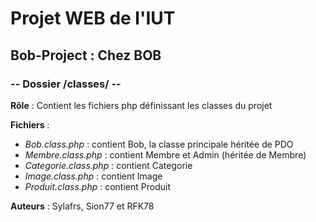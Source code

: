 # Projet WEB de l'IUT
## Bob-Project : Chez BOB
### -- Dossier /classes/ --

**Rôle** : Contient les fichiers php définissant les classes du projet

**Fichiers** :

* *Bob.class.php* : contient Bob, la classe principale héritée de PDO
* *Membre.class.php* : contient Membre et Admin (héritée de Membre)
* *Categorie.class.php* : contient Categorie
* *Image.class.php* : contient Image
* *Produit.class.php* : contient Produit

**Auteurs** :
Sylafrs, Sion77 et RFK78
